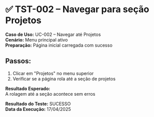 # ✅ TST-002 – Navegar para seção Projetos

**Caso de Uso:** UC-002 – Navegar até Projetos  
**Cenário:** Menu principal ativo  
**Preparação:** Página inicial carregada com sucesso  

## Passos:
1. Clicar em "Projetos" no menu superior  
2. Verificar se a página rola até a seção de projetos  

**Resultado Esperado:**  
A rolagem até a seção acontece sem erros  

**Resultado do Teste:** SUCESSO  
**Data da Execução:** 17/04/2025
